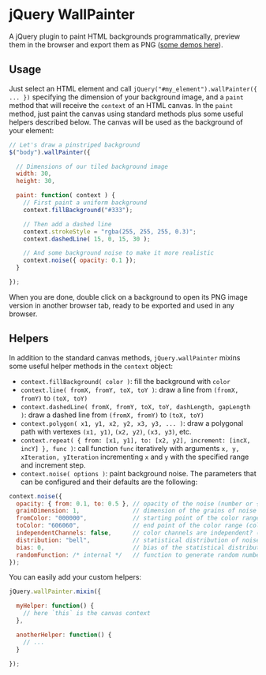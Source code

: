 jQuery WallPainter
==================

A jQuery plugin to paint HTML backgrounds programmatically, preview them in the browser and export them as PNG ([some demos here](http://www.lucaongaro.eu/demos/jquery.wallpainter/)).


Usage
-----

Just select an HTML element and call `jQuery("#my_element").wallPainter({ ... })` specifying the dimension of your background image, and a `paint` method that will receive the `context` of an HTML canvas. In the `paint` method, just paint the canvas using standard methods plus some useful helpers described below. The canvas will be used as the background of your element:

```javascript
// Let's draw a pinstriped background
$("body").wallPainter({

  // Dimensions of our tiled background image
  width: 30,
  height: 30,

  paint: function( context ) {
    // First paint a uniform background
    context.fillBackground("#333");

    // Then add a dashed line
    context.strokeStyle = "rgba(255, 255, 255, 0.3)";
    context.dashedLine( 15, 0, 15, 30 );

    // And some background noise to make it more realistic
    context.noise({ opacity: 0.1 });
  }

});
```

When you are done, double click on a background to open its PNG image version in another browser tab, ready to be exported and used in any browser.


Helpers
-------

In addition to the standard canvas methods, `jQuery.wallPainter` mixins some useful helper methods in the `context` object:

* `context.fillBackground( color )`: fill the background with `color`
* `context.line( fromX, fromY, toX, toY )`: draw a line from `(fromX, fromY)` to `(toX, toY)`
* `context.dashedLine( fromX, fromY, toX, toY, dashLength, gapLength )`: draw a dashed line from `(fromX, fromY)` to `(toX, toY)`
* `context.polygon( x1, y1, x2, y2, x3, y3, ... )`: draw a polygonal path with vertexes `(x1, y1)`, `(x2, y2)`, `(x3, y3)`, etc.
* `context.repeat( { from: [x1, y1], to: [x2, y2], increment: [incX, incY] }, func )`: call function `func` iteratively with arguments `x, y, xIteration, yIteration` incrementing `x` and `y` with the specified range and increment step.
* `context.noise( options )`: paint background noise. The parameters that can be configured and their defaults are the following:

```javascript
context.noise({
  opacity: { from: 0.1, to: 0.5 }, // opacity of the noise (number or { from: ..., to: ... })
  grainDimension: 1,               // dimension of the grains of noise (number or { width: ..., height: ...})
  fromColor: "000000",             // starting point of the color range (color string)
  toColor: "606060",               // end point of the color range (color string)
  independentChannels: false,      // color channels are independent? (boolean)
  distribution: "bell",            // statistical distribution of noise ("bell", "uniform", "triangular" or number)
  bias: 0,                         // bias of the statistical distribution (positive for bias toward fromColor)
  randomFunction: /* internal */   // function to generate random number (arguments are distribution, bias, x and y)
});
```

You can easily add your custom helpers:

```javascript
jQuery.wallPainter.mixin({

  myHelper: function() {
    // here `this` is the canvas context
  },

  anotherHelper: function() {
    // ...
  }

});
```